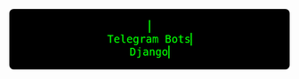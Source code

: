<p align="center" style="background:black; color:#0f0; font-family: monospace; font-size: 1.2rem; padding: 20px; border-radius: 8px; filter: contrast(1.2) brightness(1.1) saturate(1.2);">
  <span style="display: inline-block; overflow: hidden; border-right: 2px solid #0f0; white-space: nowrap; animation: typing1 3s steps(10) infinite alternate;">Python</span><br/>
  <span style="display: inline-block; overflow: hidden; border-right: 2px solid #0f0; white-space: nowrap; animation: typing2 3s steps(12) 3s infinite alternate;">Telegram Bots</span><br/>
  <span style="display: inline-block; overflow: hidden; border-right: 2px solid #0f0; white-space: nowrap; animation: typing3 3s steps(7) 6s infinite alternate;">Django</span>
</p>

<style>
@keyframes typing1 {
  from { width: 0 }
  to { width: 6ch }
}
@keyframes typing2 {
  from { width: 0 }
  to { width: 12ch }
}
@keyframes typing3 {
  from { width: 0 }
  to { width: 7ch }
}
</style>
